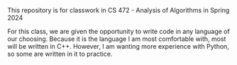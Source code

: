 This repository is for classwork in CS 472 - Analysis of Algorithms in Spring 2024

For this class, we are given the opportunity to write code in any language of our choosing.
Because it is the language I am most comfortable with, most will be written in C++. 
However, I am wanting more experience with Python, so some are written in it to practice.
